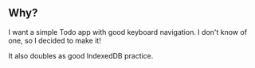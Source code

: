 ## Why?

I want a simple Todo app with good keyboard navigation. I don't know of one, so I decided to make it!

It also doubles as good IndexedDB practice.
